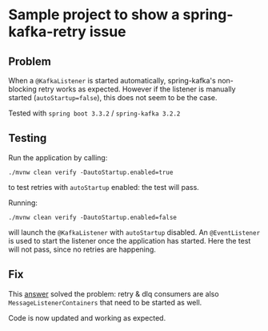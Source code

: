# Sample project to show a spring-kafka-retry issue

## Problem
When a `@KafkaListener` is started automatically, spring-kafka's non-blocking retry works as expected. However if the listener is manually started (`autoStartup=false`), this does not seem to be the case.

Tested with `spring boot 3.3.2` / `spring-kafka 3.2.2`

## Testing
Run the application by calling: 
```
./mvnw clean verify -DautoStartup.enabled=true
```
to test retries with `autoStartup` enabled: the test will pass. 

Running:
```
./mvnw clean verify -DautoStartup.enabled=false
```
will launch the `@KafkaListener` with `autoStartup` disabled. An `@EventListener` is used to start the listener once the application has started.
Here the test will not pass, since no retries are happening.

## Fix
This [answer](https://stackoverflow.com/a/78807810/7605085) solved the problem: retry & dlq consumers are also `MessageListenerContainers`
that need to be started as well.

Code is now updated and working as expected.
